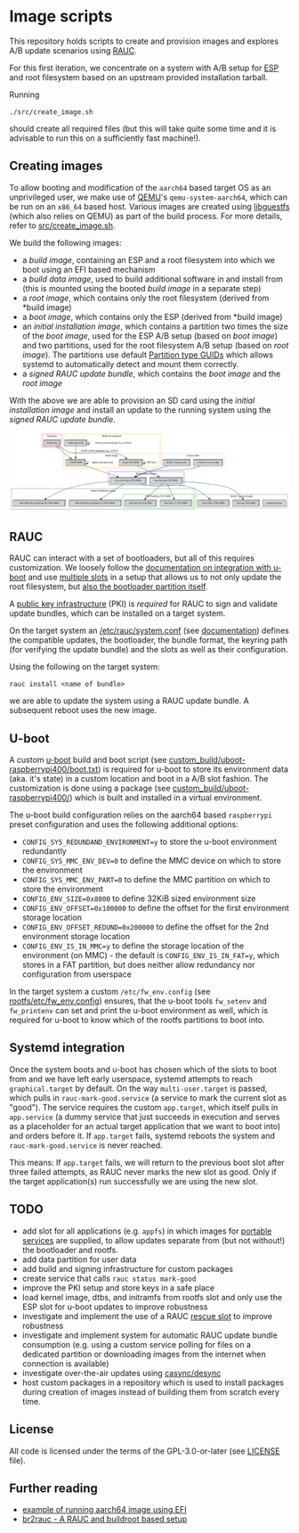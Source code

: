 # Image scripts

This repository holds scripts to create and provision images and explores
A/B update scenarios using [RAUC](https://rauc.readthedocs.io/).

For this first iteration, we concentrate on a system with A/B setup for
[ESP](https://en.wikipedia.org/wiki/EFI_system_partition) and root filesystem
based on an upstream provided installation tarball.

Running

```
./src/create_image.sh
```

should create all required files (but this will take quite some time and it is
advisable to run this on a sufficiently fast machine!).

## Creating images

To allow booting and modification of the `aarch64` based target OS as an
unprivileged user, we make use of [QEMU](https://www.qemu.org)'s
`qemu-system-aarch64`, which can be run on an `x86_64` based host.
Various images are created using [libguestfs](https://libguestfs.org) (which
also relies on QEMU) as part of the build process.
For more details, refer to [src/create_image.sh](src/create_image.sh).

We build the following images:
- a *build image*, containing an ESP and a root filesystem into which we boot
  using an EFI based mechanism
- a *build data image*, used to build additional software in and install from
  (this is mounted using the booted *build image* in a separate step)
- a *root image*, which contains only the root filesystem (derived from *build image)
- a *boot image*, which contains only the ESP (derived from *build image)
- an *initial installation image*, which contains a partition two times the
  size of the *boot image*, used for the ESP A/B setup (based on *boot image*)
  and two partitions, used for the root filesystem A/B setup (based on *root
  image*). The partitions use default [Partition type
  GUIDs](https://en.wikipedia.org/wiki/GUID_Partition_Table#Partition_type_GUIDs)
  which allows systemd to automatically detect and mount them correctly.
- a *signed RAUC update bundle*, which contains the *boot image* and the *root
  image*

With the above we are able to provision an SD card using the *initial
installation image* and install an update to the running system using the
*signed RAUC update bundle*.

![An overview graph of the image creation process](./docs/overview.svg)

## RAUC

RAUC can interact with a set of bootloaders, but all of this requires
customization. We loosely follow the [documentation on integration with
u-boot](https://rauc.readthedocs.io/en/latest/integration.html#id5) and use
[multiple
slots](https://rauc.readthedocs.io/en/latest/scenarios.html#multiple-slots) in
a setup that allows us to not only update the root filesystem, but [also the
bootloader partition
itself](https://rauc.readthedocs.io/en/latest/advanced.html#update-bootloader-partition-in-gpt).

A [public key
infrastructure](https://rauc.readthedocs.io/en/latest/examples.html#pki-setup)
(PKI) is *required* for RAUC to sign and validate update bundles, which can be
installed on a target system.

On the target system an [/etc/rauc/system.conf](rootfs/etc/rauc/system.conf)
(see
[documentation](https://rauc.readthedocs.io/en/latest/reference.html#sec-ref-slot-config))
defines the compatible updates, the bootloader, the bundle format, the keyring
path (for verifying the update bundle) and the slots as well as their
configuration.

Using the following on the target system:

```
rauc install <name of bundle>
```

we are able to update the system using a RAUC update bundle. A subsequent
reboot uses the new image.

## U-boot

A custom [u-boot](https://u-boot.readthedocs.io/en/latest/) build and boot
script (see
[custom_build/uboot-raspberrypi400/boot.txt](custom_build/uboot-raspberrypi400/boot.txt))
is required for u-boot to store its environment data (aka. it's state) in a
custom location and boot in a A/B slot fashion.
The customization is done using a package (see
[custom_build/uboot-raspberrypi400/](custom_build/uboot-raspberrypi400/)) which
is built and installed in a virtual environment.

The u-boot build configuration relies on the aarch64 based `raspberrypi` preset
configuration and uses the following additional options:

- `CONFIG_SYS_REDUNDAND_ENVIRONMENT=y` to store the u-boot environment redundantly
- `CONFIG_SYS_MMC_ENV_DEV=0` to define the MMC device on which to store the environment
- `CONFIG_SYS_MMC_ENV_PART=0` to define the MMC partition on which to store the environment
- `CONFIG_ENV_SIZE=0x8000` to define 32KiB sized environment size
- `CONFIG_ENV_OFFSET=0x100000` to define the offset for the first environment storage location
- `CONFIG_ENV_OFFSET_REDUND=0x200000` to define the offset for the 2nd environment storage location
- `CONFIG_ENV_IS_IN_MMC=y` to define the storage location of the environment
  (on MMC) - the default is `CONFIG_ENV_IS_IN_FAT=y`, which stores in a FAT
  partition, but does neither allow redundancy nor configuration from userspace

In the target system a custom `/etc/fw_env.config` (see
[rootfs/etc/fw_env.config](rootfs/etc/fw_env.config)) ensures, that
the u-boot tools `fw_setenv` and `fw_printenv` can set and print the u-boot
environment as well, which is required for u-boot to know which of the rootfs
partitions to boot into.

## Systemd integration

Once the system boots and u-boot has chosen which of the slots to boot from and
we have left early userspace, systemd attempts to reach `graphical.target` by
default. On the way `multi-user.target` is passed, which pulls in
`rauc-mark-good.service` (a service to mark the current slot as "good").
The service requires the custom `app.target`, which itself pulls in
`app.service` (a dummy service that just succeeds in execution and serves as a
placeholder for an actual target application that we want to boot into) and
orders before it.
If `app.target` fails, systemd reboots the system and `rauc-mark-good.service`
is never reached.

This means: If `app.target` fails, we will return to the previous boot slot
after three failed attempts, as RAUC never marks the new slot as good.
Only if the target application(s) run successfully we are using the new slot.

## TODO

- add slot for all applications (e.g. `appfs`) in which images for [portable
  services](https://systemd.io/PORTABLE_SERVICES) are supplied, to allow
  updates separate from (but not without!) the bootloader and rootfs.
- add data partition for user data
- add build and signing infrastructure for custom packages
- create service that calls `rauc status mark-good`
- improve the PKI setup and store keys in a safe place
- load kernel image, dtbs, and initramfs from rootfs slot and only use the ESP
  slot for u-boot updates to improve robustness
- investigate and implement the use of a RAUC [rescue
  slot](https://rauc.readthedocs.io/en/latest/scenarios.html#additional-rescue-slot)
  to improve robustness
- investigate and implement system for automatic RAUC update bundle consumption
  (e.g. using a custom service polling for files on a dedicated partition or
  downloading images from the internet when connection is available)
- investigate over-the-air updates using
  [casync/desync](https://rauc.readthedocs.io/en/latest/advanced.html#rauc-casync-support)
- host custom packages in a repository which is used to install packages during
  creation of images instead of building them from scratch every time.

## License

All code is licensed under the terms of the GPL-3.0-or-later (see [LICENSE](LICENSE) file).

## Further reading

- [example of running aarch64 image using EFI](https://gist.github.com/robertkirkman/f79441c79811ad263f2f881f7864e793)
- [br2rauc - A RAUC and buildroot based setup](https://github.com/cdsteinkuehler/br2rauc)
